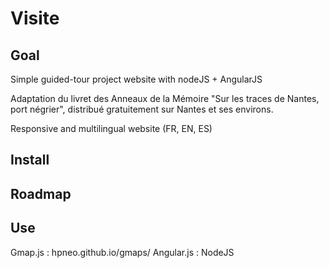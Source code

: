 Visite
======

Goal
----

Simple guided-tour project website with nodeJS + AngularJS

Adaptation du livret des Anneaux de la Mémoire "Sur les traces de Nantes, port négrier", distribué gratuitement sur Nantes et ses environs.

Responsive and multilingual website (FR, EN, ES)


Install
------------

Roadmap
-------

Use
---

Gmap.js : hpneo.github.io/gmaps/
Angular.js :
NodeJS
